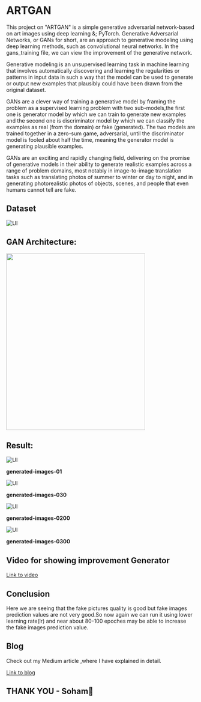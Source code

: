 # ARTGAN
This project on "ARTGAN" is a simple generative adversarial network-based on art images using deep learning &; PyTorch.
Generative Adversarial Networks, or GANs for short, are an approach to generative modeling using deep learning methods, such as convolutional neural networks.
In the gans_training file, we can view the improvement of the generative network.

Generative modeling is an unsupervised learning task in machine learning that involves automatically discovering and learning the regularities or patterns in input data in such a way that the model can be used to generate or output new examples that plausibly could have been drawn from the original dataset.

GANs are a clever way of training a generative model by framing the problem as a supervised learning problem with two sub-models,the first one is generator model by which we can train to generate new examples and the second one is discriminator model by which we can classify the examples as real (from the domain) or fake (generated). The two models are trained together in a zero-sum game, adversarial, until the discriminator model is fooled about half the time, meaning the generator model is generating plausible examples.

GANs are an exciting and rapidly changing field, delivering on the promise of generative models in their ability to generate realistic examples across a range of problem domains, most notably in image-to-image translation tasks such as translating photos of summer to winter or day to night, and in generating photorealistic photos of objects, scenes, and people that even humans cannot tell are fake.

Dataset
----
![UI](1.JPG)

GAN Architecture:
----
<p align="left">
    <img src="https://machinelearningmastery.com/wp-content/uploads/2019/04/Example-of-the-Generative-Adversarial-Network-Model-Architecture.png" width="370" height="470">
  </p>
 
Result:
----
![UI](2.JPG)

**generated-images-01**

![UI](3.JPG)

**generated-images-030**

![UI](4.JPG)

**generated-images-0200**

![UI](5.JPG)

**generated-images-0300**


Video for showing improvement Generator
----

[Link to video](https://github.com/soham2707/ARTGAN/blob/master/art_gans_training.avi)


Conclusion
----
Here we are seeing that the fake pictures quality is good but fake images prediction values are not very good.So now again we can run it using lower learning rate(lr) and near about 80-100 epoches may be able to increase the fake images prediction value.

Blog
----

Check out my Medium article ,where I have explained in detail.

[Link to blog](https://nandisoham2017.medium.com/artgan-a-b77ecb1bc25a)

THANK YOU - Soham:sparkling_heart:
-----
